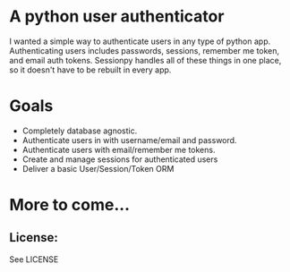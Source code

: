 A python user authenticator
=============

I wanted a simple way to authenticate users in any type of python app.  Authenticating users includes passwords, sessions, remember me token, and email auth tokens.  Sessionpy handles all of these things in one place, so it doesn't have to be rebuilt in every app.

Goals
============

* Completely database agnostic.
* Authenticate users in with username/email and password.
* Authenticate users with email/remember me tokens.
* Create and manage sessions for authenticated users
* Deliver a basic User/Session/Token ORM




More to come...
======

License:
-------

See LICENSE
